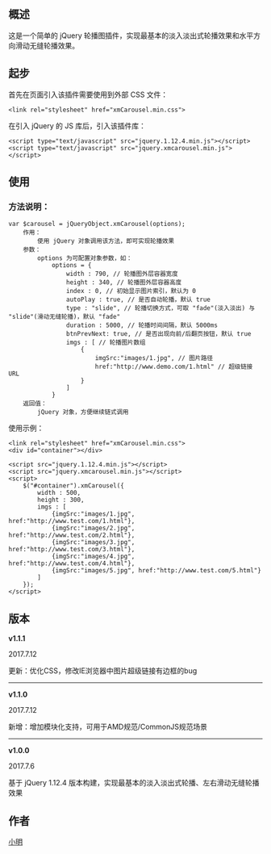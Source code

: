 ## 概述

这是一个简单的 jQuery 轮播图插件，实现最基本的淡入淡出式轮播效果和水平方向滑动无缝轮播效果。

## 起步

首先在页面引入该插件需要使用到外部 CSS 文件：

```
<link rel="stylesheet" href="xmCarousel.min.css">
```

在引入 jQuery 的 JS 库后，引入该插件库：

```
<script type="text/javascript" src="jquery.1.12.4.min.js"></script>
<script type="text/javascript" src="jquery.xmcarousel.min.js"></script>
```

## 使用

### 方法说明：

```
var $carousel = jQueryObject.xmCarousel(options);
	作用：
		使用 jQuery 对象调用该方法，即可实现轮播效果
	参数：
		options 为可配置对象参数，如：
			options = {
				width : 790, // 轮播图外层容器宽度
				height : 340, // 轮播图外层容器高度
				index : 0, // 初始显示图片索引，默认为 0
				autoPlay : true, // 是否自动轮播，默认 true
				type : "slide", // 轮播切换方式，可取 "fade"(淡入淡出) 与 "slide"(滑动无缝轮播)，默认 "fade"
				duration : 5000, // 轮播时间间隔，默认 5000ms
				btnPrevNext: true, // 是否出现向前/后翻页按钮，默认 true
				imgs : [ // 轮播图片数组
					{
						imgSrc:"images/1.jpg", // 图片路径
						href:"http://www.demo.com/1.html" // 超级链接 URL
					}
				] 
			}
	返回值：
		jQuery 对象，方便继续链式调用
```

使用示例：

```
<link rel="stylesheet" href="xmCarousel.min.css">
<div id="container"></div>

<script src="jquery.1.12.4.min.js"></script>
<script src="jquery.xmcarousel.min.js"></script>
<script>
	$("#container").xmCarousel({
		width : 500,
		height : 300,
		imgs : [
			{imgSrc:"images/1.jpg", href:"http://www.test.com/1.html"},
			{imgSrc:"images/2.jpg", href:"http://www.test.com/2.html"},
			{imgSrc:"images/3.jpg", href:"http://www.test.com/3.html"},
			{imgSrc:"images/4.jpg", href:"http://www.test.com/4.html"},
			{imgSrc:"images/5.jpg", href:"http://www.test.com/5.html"}
		]
	});
</script>
```

## 版本

**v1.1.1**

2017.7.12

更新：优化CSS，修改IE浏览器中图片超级链接有边框的bug

****************************************************************

**v1.1.0**

2017.7.12

新增：增加模块化支持，可用于AMD规范/CommonJS规范场景

****************************************************************

**v1.0.0**

2017.7.6 

基于 jQuery 1.12.4 版本构建，实现最基本的淡入淡出式轮播、左右滑动无缝轮播效果

## 作者

<a href="http://www.itrain.top" target="_blank">小明</a>
